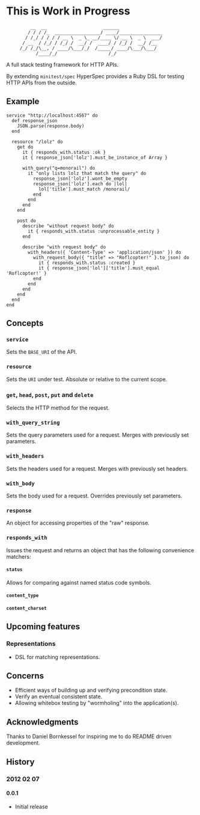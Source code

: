 # This is Work in Progress

             __  __                     ______
            / / / /_  _________________/ ____/________________
           / /_/ / / / / __ \  _ \_ __/____ \/ __ \  _ \  ___/
          / __  / /_/ / /_/ /  __/ /  ____/ / /_/ /  __/ /__
         /_/ /_/\__, / ____/\___/_/  /_____/ ____/\___/\___/
               /____/_/                   /_/

A full stack testing framework for HTTP APIs.

By extending `minitest/spec` HyperSpec provides a Ruby DSL for testing
HTTP APIs from the outside.

## Example

    service "http://localhost:4567" do
      def response_json
        JSON.parse(response.body)
      end

      resource "/lolz" do
        get do
          it { responds_with.status :ok }
          it { response_json['lolz'].must_be_instance_of Array }

          with_query("q=monorail") do
            it "only lists lolz that match the query" do
              response_json['lolz'].wont_be_empty
              response_json['lolz'].each do |lol|
                lol['title'].must_match /monorail/
              end
            end
          end
        end

        post do
          describe "without request body" do
            it { responds_with.status :unprocessable_entity }
          end

          describe "with request body" do
            with_headers({ 'Content-Type' => 'application/json' }) do
              with_request_body({ "title" => "Roflcopter!" }.to_json) do
                it { responds_with.status :created }
                it { response_json['lol']['title'].must_equal 'Roflcopter!' }
              end
            end
          end
        end
      end
    end

## Concepts

### `service`

Sets the `BASE_URI` of the API.

### `resource`

Sets the `URI` under test. Absolute or relative to the current scope.

### `get`, `head`, `post`, `put` and `delete`

Selects the HTTP method for the request.

### `with_query_string`

Sets the query parameters used for a request. Merges with previously set parameters.

### `with_headers`

Sets the headers used for a request. Merges with previously set headers.

### `with_body`

Sets the body used for a request. Overrides previously set parameters.

### `response`

An object for accessing properties of the "raw" response.

### `responds_with`

Issues the request and returns an object that has the following convenience matchers:

#### `status`

Allows for comparing against named status code symbols.

#### `content_type`

#### `content_charset`

## Upcoming features

### Representations

- DSL for matching representations.

## Concerns

- Efficient ways of building up and verifying precondition state.
- Verify an eventual consistent state.
- Allowing whitebox testing by "wormholing" into the application(s).

## Acknowledgments

Thanks to Daniel Bornkessel for inspiring me to do README driven development.

## History

### 2012 02 07

#### 0.0.1

- Initial release
